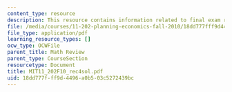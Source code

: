 ```yaml
---
content_type: resource
description: This resource contains information related to final exam review topics.
file: /media/courses/11-202-planning-economics-fall-2010/18dd777fff9d4496a0b503c5272439bc_MIT11_202F10_rec4sol.pdf
file_type: application/pdf
learning_resource_types: []
ocw_type: OCWFile
parent_title: Math Review
parent_type: CourseSection
resourcetype: Document
title: MIT11_202F10_rec4sol.pdf
uid: 18dd777f-ff9d-4496-a0b5-03c5272439bc
---
```

